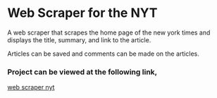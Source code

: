 # Web Scraper for the NYT 
A web scraper that scrapes the home page of the new york times and displays the title, summary, and link to the article.

Articles can be saved and comments can be made on the articles.

### Project can be viewed at the following link,
[web scraper nyt](https://web-scraper-nyt.herokuapp.com/)
